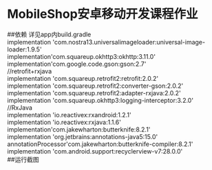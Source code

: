 # MobileShop安卓移动开发课程作业
##依赖 详见app内build.gradle</br>
    implementation 'com.nostra13.universalimageloader:universal-image-loader:1.9.5'</br>
    implementation'com.squareup.okhttp3:okhttp:3.11.0'</br>
    implementation'com.google.code.gson:gson:2.7'</br>
    //retrofit+rxjava</br>
    implementation 'com.squareup.retrofit2:retrofit:2.0.2'</br>
    implementation 'com.squareup.retrofit2:converter-gson:2.0.2'</br>
    implementation 'com.squareup.retrofit2:adapter-rxjava:2.0.2'</br>
    implementation 'com.squareup.okhttp3:logging-interceptor:3.2.0'</br>
    //RxJava</br>
    implementation 'io.reactivex:rxandroid:1.2.1'</br>
    implementation 'io.reactivex:rxjava:1.1.6'</br>
    implementation'com.jakewharton:butterknife:8.2.1'</br>
    implementation 'org.jetbrains:annotations-java5:15.0'</br>
    annotationProcessor'com.jakewharton:butterknife-compiler:8.2.1'</br>
    implementation 'com.android.support:recyclerview-v7:28.0.0'</br>
##运行截图

